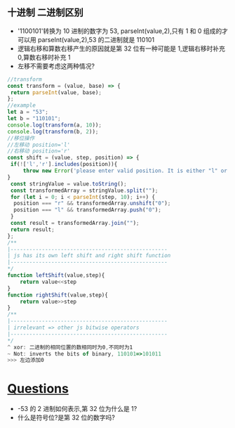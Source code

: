 ## 十进制 二进制区别

- '1100101'转换为 10 进制的数字为 53, parseInt(value,2),只有 1 和 0 组成的才可以用 parseInt(value,2),53 的二进制就是 110101
- 逻辑右移和算数右移产生的原因就是第 32 位有一种可能是 1,逻辑右移时补充 0,算数右移时补充 1
- 左移不需要考虑这两种情况?

```javascript
//transform
const transform = (value, base) => {
 return parseInt(value, base);
};
//example
let a = "53";
let b = "110101";
console.log(transform(a, 10));
console.log(transform(b, 2));
//移位操作
//左移动 position='l'
//右移动 position='r'
const shift = (value, step, position) => {
 if(!['l','r'].includes(position)){
	 throw new Error('please enter valid position. It is either "l" or "r"');
}
 const stringValue = value.toString();
 const transformedArray = stringValue.split("");
 for (let i = 0; i < parseInt(step, 10); i++) {
  position === "r" && transformedArray.unshift("0");
  position === "l" && transformedArray.push("0");
 }
 const result = transformedArray.join("");
 return result;
};
/**
|--------------------------------------------------
| js has its own left shift and right shift function
|--------------------------------------------------
*/
function leftShift(value,step){
    return value<<step
}
function rightShift(value,step){
    return value>>step
}
/**
|--------------------------------------------------
| irrelevant => other js bitwise operators
|--------------------------------------------------
*/
^ xor: 二进制的相同位置的数相同时为0,不同时为1
~ Not: inverts the bits of binary, 110101=>101011
>>> 左边添加0
```

# <u>Questions</u>

- -53 的 2 进制如何表示,第 32 位为什么是 1?
- 什么是符号位?是第 32 位的数字吗?
